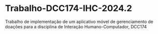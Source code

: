 # Trabalho-DCC174-IHC-2024.2
Trabalho de implementação de um aplicativo móvel de gerenciamento de doações para a disciplina de Interação Humano-Computador, DCC174
